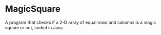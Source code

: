 # MagicSquare
A program that checks if a 2-D array of equal rows and columns is a magic square or not, coded in Java.
